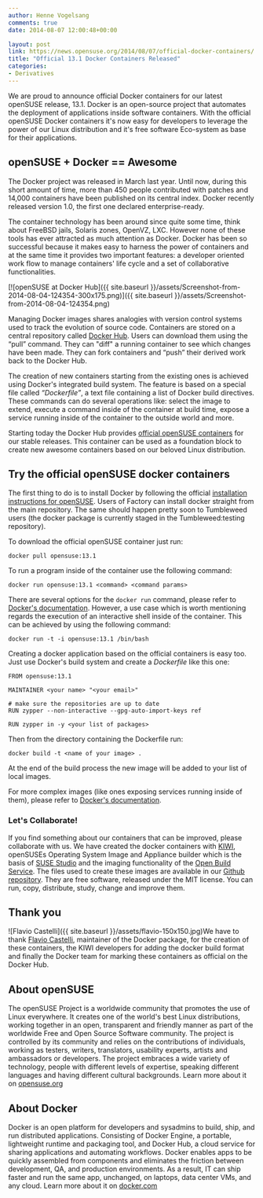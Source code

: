 ```yaml
---
author: Henne Vogelsang
comments: true
date: 2014-08-07 12:00:48+00:00

layout: post
link: https://news.opensuse.org/2014/08/07/official-docker-containers/
title: "Official 13.1 Docker Containers Released"
categories:
- Derivatives
---
```

We are proud to announce official Docker containers for our latest openSUSE release, 13.1. Docker is an open-source project that automates the deployment of applications inside software containers. With the official openSUSE Docker containers it's now easy for developers to leverage the power of our Linux distribution and it's free software Eco-system as base for their applications.


## openSUSE + Docker == Awesome


The Docker project was released in March last year. Until now, during this short amount of time, more than 450 people contributed with patches and 14,000 containers have been published on its central index. Docker recently released version 1.0, the first one declared enterprise-ready.

<!-- more -->

The container technology has been around since quite some time, think about FreeBSD jails, Solaris zones, OpenVZ, LXC. However none of these tools has ever attracted as much attention as Docker. Docker has been so successful because it makes easy to harness the power of containers and at the same time it provides two important features: a developer oriented work flow to manage containers' life cycle and a set of collaborative functionalities.

[![openSUSE at Docker Hub]({{ site.baseurl }}/assets/Screenshot-from-2014-08-04-124354-300x175.png)]({{ site.baseurl }}/assets/Screenshot-from-2014-08-04-124354.png)

Managing Docker images shares analogies with version control systems used to track the evolution of source code. Containers are stored on a central repository called [Docker Hub](https://registry.hub.docker.com/). Users can download them using the “pull” command. They can "diff" a running container to see which changes have been made. They can fork containers and “push” their derived work back to the Docker Hub.

The creation of new containers starting from the existing ones is achieved using Docker's integrated build system. The feature is based on a special file called _“Dockerfile”_, a text file containing a list of Docker build directives. These commands can do several operations like: select the image to extend, execute a command inside of the container at build time, expose a service running inside of the container to the outside world and more.

Starting today the Docker Hub provides [official openSUSE containers](https://registry.hub.docker.com/_/opensuse/) for our stable releases. This container can be used as a foundation block to create new awesome containers based on our beloved Linux distribution.


## Try the official openSUSE docker containers


The first thing to do is to install Docker by following the official [installation instructions for openSUSE](https://docs.docker.com/installation/openSUSE/). Users of Factory can install docker straight from the main repository. The same should happen pretty soon to Tumbleweed users (the docker package is currently staged in the Tumbleweed:testing repository).

To download the official openSUSE container just run:

`docker pull opensuse:13.1`

To run a program inside of the container use the following command:

`docker run opensuse:13.1 <command> <command params>`

There are several options for the `docker run` command, please refer to [Docker's documentation](https://docs.docker.com/reference/run/). However, a use case which is worth mentioning regards the execution of an interactive shell inside of the container. This can be achieved by using the following command:

`docker run -t -i opensuse:13.1 /bin/bash`

Creating a docker application based on the official containers is easy too. Just use Docker's build system and create a _Dockerfile_ like this one:

    
    FROM opensuse:13.1
    
    MAINTAINER <your name> "<your email>"
    
    # make sure the repositories are up to date
    RUN zypper --non-interactive --gpg-auto-import-keys ref
    
    RUN zypper in -y <your list of packages>
    


Then from the directory containing the Dockerfile run:

`docker build -t <name of your image> .`

At the end of the build process the new image will be added to your list of local images.

For more complex images (like ones exposing services running inside of them), please refer to [Docker's documentation](http://docs.docker.com/reference/builder/).


### Let's Collaborate!


If you find something about our containers that can be improved, please collaborate with us. We have created the docker containers with [KIWI](http://opensuse.github.io/kiwi/), openSUSEs Operating System Image and Appliance builder which is the basis of [SUSE Studio](https://susestudio.com/) and the imaging functionality of the [Open Build Service](http://openbuildservice.org). The files used to create these images are available in our [Github repository](https://github.com/openSUSE/docker-containers). They are free software, released under the MIT license. You can run, copy, distribute, study, change and improve them.


## Thank you


![Flavio Castelli]({{ site.baseurl }}/assets/flavio-150x150.jpg)We have to thank [Flavio Castelli](http://flavio.castelli.name), maintainer of the Docker package, for the creation of these containers, the KIWI developers for adding the docker build format and finally the Docker team for marking these containers as official on the Docker Hub.


## About openSUSE


The openSUSE Project is a worldwide community that promotes the use of Linux everywhere. It creates one of the world's best Linux distributions, working together in an open, transparent and friendly manner as part of the worldwide Free and Open Source Software community. The project is controlled by its community and relies on the contributions of individuals, working as testers, writers, translators, usability experts, artists and ambassadors or developers. The project embraces a wide variety of technology, people with different levels of expertise, speaking different languages and having different cultural backgrounds. Learn more about it on [opensuse.org](http://www.opensuse.org)


## About Docker


Docker is an open platform for developers and sysadmins to build, ship, and run distributed applications. Consisting of Docker Engine, a portable, lightweight runtime and packaging tool, and Docker Hub, a cloud service for sharing applications and automating workflows. Docker enables apps to be quickly assembled from components and eliminates the friction between development, QA, and production environments. As a result, IT can ship faster and run the same app, unchanged, on laptops, data center VMs, and any cloud. Learn more about it on [docker.com](https://www.docker.com/)		
